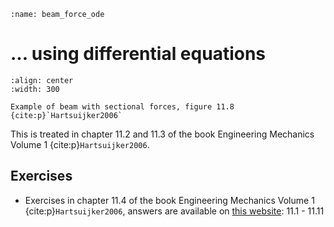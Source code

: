 ```{index} Section forces in frame structures; using differential equations
:name: beam_force_ode
```
# ... using differential equations

```{figure} ./ode_data/image.png
:align: center
:width: 300

Example of beam with sectional forces, figure 11.8 {cite:p}`Hartsuijker2006`
```

This is treated in chapter 11.2 and 11.3 of the book Engineering Mechanics Volume 1 {cite:p}`Hartsuijker2006`.

## Exercises
- Exercises in chapter 11.4 of the book Engineering Mechanics Volume 1 {cite:p}`Hartsuijker2006`, answers are available on [this website](https://icozct.tudelft.nl/TUD_CT/bookanswers/vol1/Chapter11/): 11.1 - 11.11